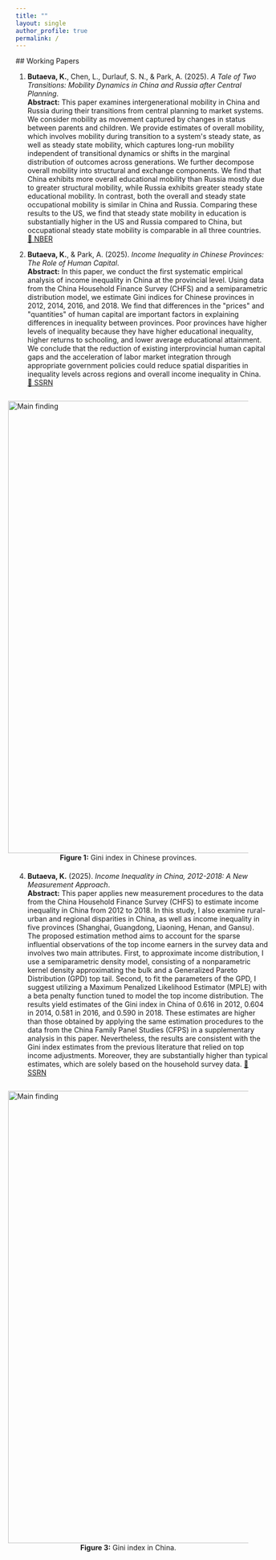 ```yaml
---
title: ""
layout: single
author_profile: true
permalink: /
---
```

<div style="max-width: 1200px;">
## Working Papers

1.  **Butaeva, K.**, Chen, L., Durlauf, S. N., & Park, A. (2025). *A Tale of Two Transitions: Mobility Dynamics in China and Russia after Central Planning*.  
    **Abstract:** This paper examines intergenerational mobility in China and Russia during their transitions from central planning to market systems. We consider mobility as movement captured by changes in status between parents and children. We provide estimates of overall mobility, which involves mobility during transition to a system's steady state, as well as steady state mobility, which captures long-run mobility independent of transitional dynamics or shifts in the marginal distribution of outcomes across generations. We further decompose overall mobility into structural and exchange components. We find that China exhibits more overall educational mobility than Russia mostly due to greater structural mobility, while Russia exhibits greater steady state educational mobility. In contrast, both the overall and steady state occupational mobility is similar in China and Russia. Comparing these results to the US, we find that steady state mobility in education is substantially higher in the US and Russia compared to China, but occupational steady state mobility is comparable in all three countries.  
    [🔗 NBER](https://papers.ssrn.com/sol3/papers.cfm?abstract_id=12345)

2.  **Butaeva, K.**, & Park, A. (2025). *Income Inequality in Chinese Provinces: The Role of Human Capital*.  
    **Abstract:** In this paper, we conduct the first systematic empirical analysis of income inequality in China at the provincial level. Using data from the China Household Finance Survey (CHFS) and a semiparametric distribution model, we estimate Gini indices for Chinese provinces in 2012, 2014, 2016, and 2018. We find that differences in the "prices" and "quantities" of human capital are important factors in explaining differences in inequality between provinces. Poor provinces have higher levels of inequality because they have higher educational inequality, higher returns to schooling, and lower average educational attainment. We conclude that the reduction of existing interprovincial human capital gaps and the acceleration of labor market integration through appropriate government policies could reduce spatial disparities in inequality levels across regions and overall income inequality in China.  
    [🔗 SSRN](https://ssrn.com/abstract=5245777)
    
 <figure style="float: right; width: 95%; margin-left: 20px; margin-bottom: 20px;">
  <img src="https://kobutaeva.github.io/minimal-mistakes/assets/fig_ch2.png" alt="Main finding" style="width: 900px; height: auto;">
  <figcaption style="font-size: 1em; text-align: center;"><strong>Figure 1:</strong> Gini index in Chinese provinces.</figcaption>
 </figure>

4.  **Butaeva, K.** (2025). *Income Inequality in China, 2012-2018: A New Measurement Approach*.  
    **Abstract:** This paper applies new measurement procedures to the data from the China Household Finance Survey (CHFS) to estimate income inequality in China from 2012 to 2018. In this study, I also examine rural-urban and regional disparities in China, as well as income inequality in five provinces (Shanghai, Guangdong, Liaoning, Henan, and Gansu). The proposed estimation method aims to account for the sparse influential observations of the top income earners in the survey data and involves two main attributes. First, to approximate income distribution, I use a semiparametric density model, consisting of a nonparametric kernel density approximating the bulk and a Generalized Pareto Distribution (GPD) top tail. Second, to fit the parameters of the GPD, I suggest utilizing a Maximum Penalized Likelihood Estimator (MPLE) with a beta penalty function tuned to model the top income distribution. The results yield estimates of the Gini index in China of 0.616 in 2012, 0.604 in 2014, 0.581 in 2016, and 0.590 in 2018. These estimates are higher than those obtained by applying the same estimation procedures to the data from the China Family Panel Studies (CFPS) in a supplementary analysis in this paper. Nevertheless, the results are consistent with the Gini index estimates from the previous literature that relied on top income adjustments. Moreover, they are substantially higher than typical estimates, which are solely based on the household survey data.
    [🔗 SSRN](https://ssrn.com/abstract=5185428)
    
<figure style="float: right; width: 95%; margin-left: 20px; margin-bottom: 20px;">
  <img src="https://kobutaeva.github.io/minimal-mistakes/assets/fig1_ch1.png" alt="Main finding" style="width: 900px; height: auto;">
  <figcaption style="font-size: 1em; text-align: center;"><strong>Figure 3:</strong> Gini index in China.</figcaption>
</figure>

</div>
